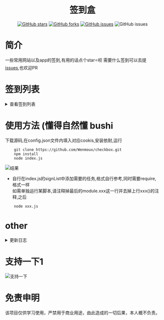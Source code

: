 <div align="center"> 
<h1 align="center">签到盒</h1>

[![GitHub stars](https://img.shields.io/github/stars/wenmoux/checkbox?style=flat-square)](https://github.com/wenmoux/checkbox)
[![GitHub forks](https://img.shields.io/github/forks/wenmoux/checkbox?style=flat-square)](https://github.com/wenmoux/checkbox/network)
[![GitHub issues](https://img.shields.io/github/issues/wenmoux/checkbox?style=flat-square)](https://github.com/wenmoux/checkbox/issues)
![GitHub issues](https://img.shields.io/github/languages/code-size/wenmoux/checkbox?style=flat-square)
</div>

# 简介
一些常用网站以及app的签到,有用的话点个star⭐️呗
需要什么签到可以去提[issues](https://github.com/wenmoux/checkbox/issues),也欢迎PR

# 签到列表
<details>
<summary>查看签到列表</summary>

 - [x] [人人视频(安卓端) ](https://mobile.rr.tv/fe/#/invite/phone)福利|签到|答题|开宝箱 抄[@chavyleung](https://github.com/chavyleung/scripts/tree/master/rrtv)
 - [x] [WPS邀请/群集结](https://zt.wps.cn/2018/clock_in?csource=pc_clock_oldactivity) 邀请好友,需小程序手动打卡,抄自[@lepecoder/checkin](https://github.com/lepecoder/checkin)
 - [x] [时光相册](https://web.everphoto.cn/)每日签到
 - [x] [书香门第](http://www.txtnovel.top/?fromuser=lu66666)每日签到
 - [x] [多看阅读app](http://www.duokan.com/m/product)每日任务薅书豆+自动延期 保底3k+ (大概
 - [x] [绅士领域](https://hk.hksslyapp.xyz/mz_pbl/app_down/)每日签到得硬币
 - [x] [ucloud社区](https://uclub.ucloud.cn/invite/478)每日签到得积分
 - [x] [网易蜗牛读书](https://du.163.com/static/activity/new_rank/index.html?user=8cf097eb09724ec5b5389a262f069a14)每日签到
 - [x] [香网小说](http://sc.xiang5.com/2.2/invite/share?uid=5563201)每日签到
 - [x] [吾爱破解](www.52pojie.com)签到
 - [x] [网易云游戏](https://cloudgame.webapp.163.com/newer.html?invite_code=R6522U)每日签到得免费时长
 - [x] [晋江小说网](https://m.jjwxc.com/invite/index?novelid=2911400&inviteid=11581969)每日签到,得月石
 - [x] [什么值得买](smzdm.com)网页端每日签到
 - [x] 橙光游戏app每日签到+登陆奖励领取
 - [x] [龙空](lkong.cn)每日签到
 - [x] [NGA论坛](http://bbs.nga.cn/)每日签到
 - [x] [SF轻小说app](http://book.sfacg.com)每日签到+每日任务
 - [x] [CSDN](https://www.csdn.net/)每日签到+抽奖
 - [x] [mt论坛](https://bbs.binmt.cc/?fromuid=14593)每日签到
 - [x] [经管之家](https://bbs.pinggu.org/?fromuid=11925701)每日签到
 - [ ] ~~哔哩哔哩每日白嫖硬币活动（夏日音乐季 手书嘉年华 14+）九月初结束~~
 - [x] [好游快爆](https://m.i3839.com/qd-huodong4.html)全任务(签到，分享/下载/体验游戏，抖音任务，邀请下载，照料好友),邀请码`sdvf180uscf3`

</details>

 

# 使用方法 (懂得自然懂 bushi
下载源码,在config.json文件内填入对应cookis,安装依耐,运行
   ```       
       git clone https://github.com/Wenmoux/checkbox.git
       npm install
       node index.js   
   ```
  ![结果](https://cdn.jsdelivr.net/gh/Wenmoux/wenpic/other/IMG_20210111_004229.jpg)

 -  自行在index.js的signList中添加需要的任务,格式自行参考,同时需要require,格式一样  
 如需单独运行某脚本,请注释掉最后的module.xxx这一行并去掉上行xxx()的注释,之后


```
    node xxx.js
```



# other
<details>
<summary>更新日志</summary>

- 2021-01-22 新增wps群集结活动
- 2021-01-19 [SF轻小说app](http://book.sfacg.com)每日签到+每日任务
- 2021-01-08 [CSDN](https://www.csdn.net/)增加抽奖(每签到5天增加一次抽奖机会)
- 2021-01-03 橙光游戏增加每日分享,可自定义游戏id
- 2021-01-01 新增[mt论坛](https://bbs.binmt.cc/?fromuid=14593)每日签到
- 2020-12-31 
  - 新增[NGA论坛](http://bbs.nga.cn/)每日签到
  - 新增[CSDN](https://www.csdn.net/)每日签到
- 2020-12-30 新增[经管之家](https://bbs.pinggu.org/?fromuid=11925701)
- 2020-12-29 新增[龙空](lkong.cn)每日签到
- 2020-12-25 多看阅读增加获取大转盘次数
- 2020-12-22 新增[网易云游戏平台](https://cloudgame.webapp.163.com/newer.html?invite_code=R6522U)每日签到
-  ...

</details>

# 支持一下1

  ![支持一下](https://cdn.jsdelivr.net/gh/Wenmoux/wenpic/qrcode/wx_rewardqrcode.png)

# 免责申明
该项目仅供学习使用，严禁用于商业用途，由此造成的一切后果，本人概不负责。
